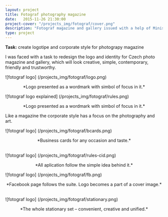 ```yaml
---
layout: project
title: Fotograf photography magazine
date:   2015-11-26 21:30:00
project-cover: "/projects_img/fotograf/cover.png"
description: "Fotograf magazine and gallery issued with a help of Ministers of Culture of Czech Republic."
type: project
---
```


**Task:** create logotipe and corporate style for photograpy magazine
</br>

I was faced with a task to redesign the logo and identity for Czech photo magazine and gallery, which will look creative, simple, contemporary, friendly and trustworthy.


<span class="p500">![fotograf logo] (/projects_img/fotograf/logo.png)</span>

<center>*Logo presented as a wordmark with simbol of focus in it.*</center>

<span class="p500">![fotograf logo explained] (/projects_img/fotograf/rules.png)</span>

<center>*Logo presented as a wordmark with simbol of focus in it.*</center>


Like a magazine the corporate style has a focus on the photography and art.

<span class="p700">![fotograf logo] (/projects_img/fotograf/bcards.png)</span>

<center>*Business cards for any occasion and taste.*</center>
</br>

<span class="p600">![fotograf logo] (/projects_img/fotograf/rules-cid.png)</span>

<center>*All aplication follow the simple idea behind it.*</center>


<span class="p600">![fotograf logo] (/projects_img/fotograf/fb.png)</span>

<center>*Facebook page follows the suite. Logo becomes a part of a cover image.*</center>

</br>

<span class="p700">![fotograf logo] (/projects_img/fotograf/stationary.png)</span>

<center>*The whole stationary set – convenient, creative and unified.*</center>








